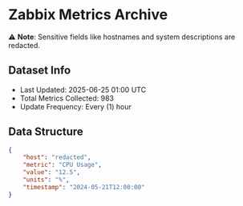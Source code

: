 # Zabbix Metrics Archive

⚠️ **Note**: Sensitive fields like hostnames and system descriptions are redacted.

## Dataset Info
- Last Updated: 2025-06-25 01:00 UTC
- Total Metrics Collected: 983
- Update Frequency: Every (1) hour

## Data Structure
```json
{
    "host": "redacted",
    "metric": "CPU Usage",
    "value": "12.5",
    "units": "%",
    "timestamp": "2024-05-21T12:00:00"
}
```
